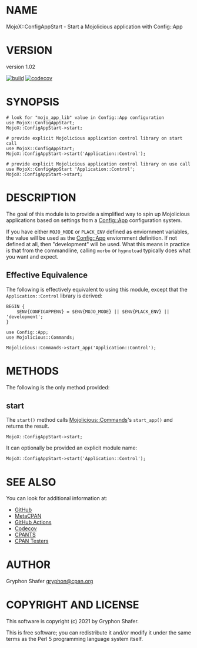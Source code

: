 # NAME

MojoX::ConfigAppStart - Start a Mojolicious application with Config::App

# VERSION

version 1.02

[![build](https://github.com/gryphonshafer/MojoX-ConfigAppStart/workflows/build/badge.svg)](https://github.com/gryphonshafer/MojoX-ConfigAppStart/actions?query=workflow%3Abuild)
[![codecov](https://codecov.io/gh/gryphonshafer/MojoX-ConfigAppStart/graph/badge.svg)](https://codecov.io/gh/gryphonshafer/MojoX-ConfigAppStart)

# SYNOPSIS

    # look for "mojo_app_lib" value in Config::App configuration
    use MojoX::ConfigAppStart;
    MojoX::ConfigAppStart->start;

    # provide explicit Mojolicious application control library on start call
    use MojoX::ConfigAppStart;
    MojoX::ConfigAppStart->start('Application::Control');

    # provide explicit Mojolicious application control library on use call
    use MojoX::ConfigAppStart 'Application::Control';
    MojoX::ConfigAppStart->start;

# DESCRIPTION

The goal of this module is to provide a simplified way to spin up Mojolicious
applications based on settings from a [Config::App](https://metacpan.org/pod/Config%3A%3AApp) configuration system.

If you have either `MOJO_MODE` or `PLACK_ENV` defined as enviornment
variables, the value will be used as the [Config::App](https://metacpan.org/pod/Config%3A%3AApp) enviornment definition.
If not defined at all, then "development" will be used. What this means in
practice is that from the commandline, calling `morbo` or `hypnotoad`
typically does what you want and expect.

## Effective Equivalence

The following is effectively equivalent to using this module, except that the
`Application::Control` library is derived:

    BEGIN {
        $ENV{CONFIGAPPENV} = $ENV{MOJO_MODE} || $ENV{PLACK_ENV} || 'development';
    }

    use Config::App;
    use Mojolicious::Commands;

    Mojolicious::Commands->start_app('Application::Control');

# METHODS

The following is the only method provided:

## start

The `start()` method calls [Mojolicious::Commands](https://metacpan.org/pod/Mojolicious%3A%3ACommands)'s `start_app()` and
returns the result.

    MojoX::ConfigAppStart->start;

It can optionally be provided an explicit module name:

    MojoX::ConfigAppStart->start('Application::Control');

# SEE ALSO

You can look for additional information at:

- [GitHub](https://github.com/gryphonshafer/MojoX-ConfigAppStart)
- [MetaCPAN](https://metacpan.org/pod/MojoX::ConfigAppStart)
- [GitHub Actions](https://github.com/gryphonshafer/MojoX-ConfigAppStart/actions)
- [Codecov](https://codecov.io/gh/gryphonshafer/MojoX-ConfigAppStart)
- [CPANTS](http://cpants.cpanauthors.org/dist/MojoX-ConfigAppStart)
- [CPAN Testers](http://www.cpantesters.org/distro/G/MojoX-ConfigAppStart.html)

# AUTHOR

Gryphon Shafer <gryphon@cpan.org>

# COPYRIGHT AND LICENSE

This software is copyright (c) 2021 by Gryphon Shafer.

This is free software; you can redistribute it and/or modify it under
the same terms as the Perl 5 programming language system itself.
